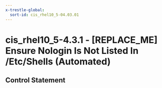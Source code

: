 ```yaml
---
x-trestle-global:
  sort-id: cis_rhel10_5-04.03.01
---
```


# cis_rhel10_5-4.3.1 - \[REPLACE_ME\] Ensure Nologin Is Not Listed In /Etc/Shells (Automated)

## Control Statement
